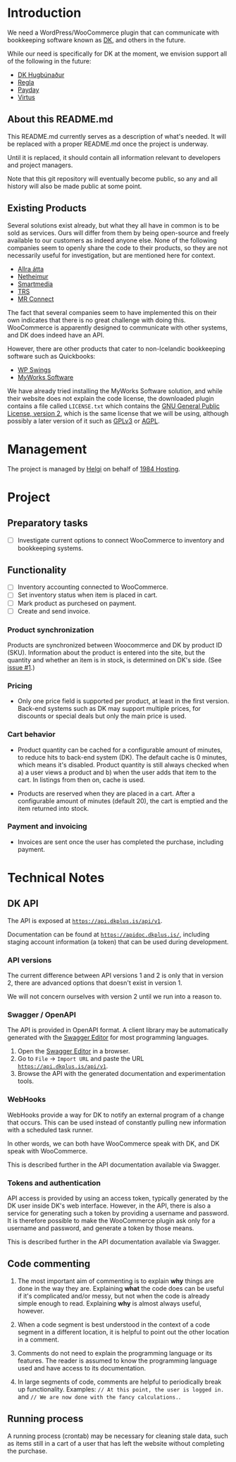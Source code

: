 # Introduction

We need a WordPress/WooCommerce plugin that can communicate with bookkeeping software known as [DK](https://dk.is/), and others in the future.

While our need is specifically for DK at the moment, we envision support all of the following in the future:

* [DK Hugbúnaður](https://dk.is/)
* [Regla](https://www.regla.is/)
* [Payday](https://payday.is/)
* [Virtus](https://virtus.is/)

## About this README.md

This README.md currently serves as a description of what's needed. It will be replaced with a proper README.md once the project is underway.

Until it is replaced, it should contain all information relevant to developers and project managers.

Note that this git repository will eventually become public, so any and all history will also be made public at some point.

## Existing Products

Several solutions exist already, but what they all have in common is to be sold as services. Ours will differ from them by being open-source and freely available to our customers as indeed anyone else. None of the following companies seem to openly share the code to their products, so they are not necessarily useful for investigation, but are mentioned here for context.

* [Allra átta](https://www.8.is/netverslun/)
* [Netheimur](https://www.netheimur.is/lausnirnar/dkwoo/)
* [Smartmedia](https://smartmedia.is/bokhaldstenging-birgdartenging-woocommerce/)
* [TRS](https://www.trs.is/veflausnir/serforritun/)
* [MR Connect](https://www.mrconnect.is/)

The fact that several companies seem to have implemented this on their own indicates that there is no great challenge with doing this. WooCommerce is apparently designed to communicate with other systems, and DK does indeed have an API.

However, there are other products that cater to non-Icelandic bookkeeping software such as Quickbooks:

* [WP Swings](https://woocommerce.com/products/integration-with-quickbooks/)
* [MyWorks Software](https://myworks.software/integrations/woocommerce-quickbooks-sync/)

We have already tried installing the MyWorks Software solution, and while their website does not explain the code license, the downloaded plugin contains a file called `LICENSE.txt` which contains the [GNU General Public License, version 2](https://www.gnu.org/licenses/old-licenses/gpl-2.0.html), which is the same license that we will be using, although possibly a later version of it such as [GPLv3](https://www.gnu.org/licenses/gpl-3.0.html) or [AGPL](https://www.gnu.org/licenses/agpl-3.0.en.html).

# Management

The project is managed by [Helgi](mailto:helgi@1984.is) on behalf of [1984 Hosting](https://1984.hosting/).

# Project

## Preparatory tasks

- [ ] Investigate current options to connect WooCommerce to inventory and bookkeeping systems.

## Functionality

- [ ] Inventory accounting connected to WooCommerce.
- [ ] Set inventory status when item is placed in cart.
- [ ] Mark product as purchesed on payment.
- [ ] Create and send invoice.

### Product synchronization

Products are synchronized between Woocommerce and DK by product ID (SKU). Information about the product is entered into the site, but the quantity and whether an item is in stock, is determined on DK's side. (See [issue #1](https://github.com/1984hosting/woocoo/issues/1).)

### Pricing

* Only one price field is supported per product, at least in the first version. Back-end systems such as DK may support multiple prices, for discounts or special deals but only the main price is used.

### Cart behavior

* Product quantity can be cached for a configurable amount of minutes, to reduce hits to back-end system (DK). The default cache is 0 minutes, which means it's disabled. Product quantity is still always checked when a) a user views a product and b) when the user adds that item to the cart. In listings from then on, cache is used.

* Products are reserved when they are placed in a cart. After a configurable amount of minutes (default 20), the cart is emptied and the item returned into stock.

### Payment and invoicing

* Invoices are sent once the user has completed the purchase, including payment.

# Technical Notes

## DK API

The API is exposed at [`https://api.dkplus.is/api/v1`](https://api.dkplus.is/api/v1).

Documentation can be found at [`https://apidoc.dkplus.is/`](https://apidoc.dkplus.is/), including staging account information (a token) that can be used during development.

### API versions

The current difference between API versions 1 and 2 is only that in version 2, there are advanced options that doesn't exist in version 1.

We will not concern ourselves with version 2 until we run into a reason to.

### Swagger / OpenAPI

The API is provided in OpenAPI format. A client library may be automatically generated with the [Swagger Editor](https://editor.swagger.io) for most programming languages.

1. Open the [Swagger Editor](https://editor.swagger.io) in a browser.
2. Go to `File` -> `Import URL` and paste the URL [`https://api.dkplus.is/api/v1`](https://api.dkplus.is/api/v1).
3. Browse the API with the generated documentation and experimentation tools.

### WebHooks

WebHooks provide a way for DK to notify an external program of a change that occurs. This can be used instead of constantly pulling new information with a scheduled task runner.

In other words, we can both have WooCommerce speak with DK, and DK speak with WooCommerce.

This is described further in the API documentation available via Swagger.

### Tokens and authentication

API access is provided by using an access token, typically generated by the DK user inside DK's web interface. However, in the API, there is also a service for generating such a token by providing a username and password. It is therefore possible to make the WooCommerce plugin ask only for a username and password, and generate a token by those means.

This is described further in the API documentation available via Swagger.

## Code commenting

1. The most important aim of commenting is to explain **why** things are done in the way they are. Explaining **what** the code does can be useful if it's complicated and/or messy, but not when the code is already simple enough to read. Explaining **why** is almost always useful, however.

2. When a code segment is best understood in the context of a code segment in a different location, it is helpful to point out the other location in a comment.

3. Comments do not need to explain the programming language or its features. The reader is assumed to know the programming language used and have access to its documentation.

4. In large segments of code, comments are helpful to periodically break up functionality. Examples: `// At this point, the user is logged in.` and `// We are now done with the fancy calculations.`.

## Running process

A running process (crontab) may be necessary for cleaning stale data, such as items still in a cart of a user that has left the website without completing the purchase.
